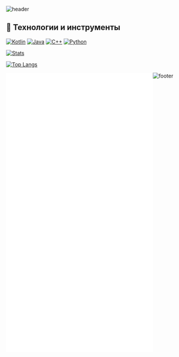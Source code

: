 ![header](https://capsule-render.vercel.app/api?type=waving&color=gradient&height=256&section=header&text=Привет!&fontSize=75&animation=fadeIn&fontAlignY=38&desc=Добро%20пожаловать%20в%20мой%20профиль!&descAlignY=51&descAlign=62)


## 🚀 Технологии и инструменты
[![Kotlin](https://img.shields.io/badge/Kotlin-7F52FF?style=for-the-badge&logo=kotlin&logoColor=white)]()
[![Java](https://img.shields.io/badge/Java-ED8B00?style=for-the-badge&logo=openjdk&logoColor=white)]()
[![C++](https://img.shields.io/badge/C%2B%2B-00599C?style=for-the-badge&logo=c%2B%2B&logoColor=white)]()
[![Python](https://img.shields.io/badge/Python-3776AB?style=for-the-badge&logo=python&logoColor=white)]()


[![Stats](https://github-readme-stats.vercel.app/api?username=AlexPorf&show_icons=true&theme=dark)](https://github.com/AlexPorf)

[![Top Langs](https://github-readme-stats.vercel.app/api/top-langs/?username=AlexPorf&layout=compact&theme=dark)](https://github.com/AlexPorf)

[<img align="left" width="400" src="https://github.com/AlexPorf/metrics/blob/master/github-metrics.svg">](https://github.com/AlexPorf)


![footer](https://capsule-render.vercel.app/api?type=soft&color=gradient&height=100&section=footer&text=Спасибо!)
